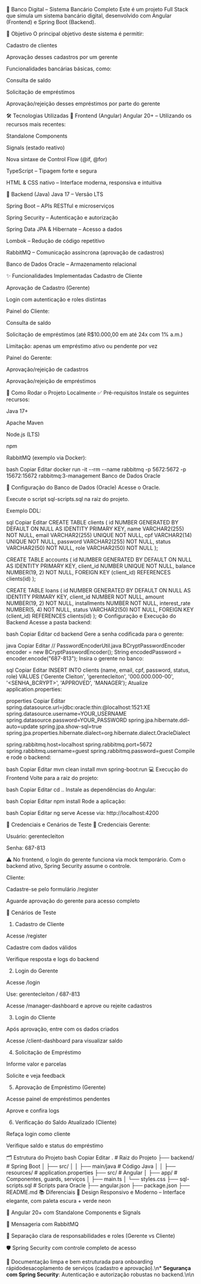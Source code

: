 🏦 Banco Digital – Sistema Bancário Completo
Este é um projeto Full Stack que simula um sistema bancário digital, desenvolvido com Angular (Frontend) e Spring Boot (Backend).

🎯 Objetivo
O principal objetivo deste sistema é permitir:

Cadastro de clientes

Aprovação desses cadastros por um gerente

Funcionalidades bancárias básicas, como:

Consulta de saldo

Solicitação de empréstimos

Aprovação/rejeição desses empréstimos por parte do gerente

🛠️ Tecnologias Utilizadas
🔹 Frontend (Angular)
Angular 20+ – Utilizando os recursos mais recentes:

Standalone Components

Signals (estado reativo)

Nova sintaxe de Control Flow (@if, @for)

TypeScript – Tipagem forte e segura

HTML & CSS nativo – Interface moderna, responsiva e intuitiva

🔸 Backend (Java)
Java 17 – Versão LTS

Spring Boot – APIs RESTful e microserviços

Spring Security – Autenticação e autorização

Spring Data JPA & Hibernate – Acesso a dados

Lombok – Redução de código repetitivo

RabbitMQ – Comunicação assíncrona (aprovação de cadastros)

Banco de Dados Oracle – Armazenamento relacional

✨ Funcionalidades Implementadas
Cadastro de Cliente

Aprovação de Cadastro (Gerente)

Login com autenticação e roles distintas

Painel do Cliente:

Consulta de saldo

Solicitação de empréstimos (até R$10.000,00 em até 24x com 1% a.m.)

Limitação: apenas um empréstimo ativo ou pendente por vez

Painel do Gerente:

Aprovação/rejeição de cadastros

Aprovação/rejeição de empréstimos

🚀 Como Rodar o Projeto Localmente
✅ Pré-requisitos
Instale os seguintes recursos:

Java 17+

Apache Maven

Node.js (LTS)

npm

RabbitMQ (exemplo via Docker):

bash
Copiar
Editar
docker run -it --rm --name rabbitmq -p 5672:5672 -p 15672:15672 rabbitmq:3-management
Banco de Dados Oracle

🔧 Configuração do Banco de Dados (Oracle)
Acesse o Oracle.

Execute o script sql-scripts.sql na raiz do projeto.

Exemplo DDL:

sql
Copiar
Editar
CREATE TABLE clients (
    id NUMBER GENERATED BY DEFAULT ON NULL AS IDENTITY PRIMARY KEY,
    name VARCHAR2(255) NOT NULL,
    email VARCHAR2(255) UNIQUE NOT NULL,
    cpf VARCHAR2(14) UNIQUE NOT NULL,
    password VARCHAR2(255) NOT NULL,
    status VARCHAR2(50) NOT NULL,
    role VARCHAR2(50) NOT NULL
);

CREATE TABLE accounts (
    id NUMBER GENERATED BY DEFAULT ON NULL AS IDENTITY PRIMARY KEY,
    client_id NUMBER UNIQUE NOT NULL,
    balance NUMBER(19, 2) NOT NULL,
    FOREIGN KEY (client_id) REFERENCES clients(id)
);

CREATE TABLE loans (
    id NUMBER GENERATED BY DEFAULT ON NULL AS IDENTITY PRIMARY KEY,
    client_id NUMBER NOT NULL,
    amount NUMBER(19, 2) NOT NULL,
    installments NUMBER NOT NULL,
    interest_rate NUMBER(5, 4) NOT NULL,
    status VARCHAR2(50) NOT NULL,
    FOREIGN KEY (client_id) REFERENCES clients(id)
);
⚙️ Configuração e Execução do Backend
Acesse a pasta backend:

bash
Copiar
Editar
cd backend
Gere a senha codificada para o gerente:

java
Copiar
Editar
// PasswordEncoderUtil.java
BCryptPasswordEncoder encoder = new BCryptPasswordEncoder();
String encodedPassword = encoder.encode("687-813");
Insira o gerente no banco:

sql
Copiar
Editar
INSERT INTO clients (name, email, cpf, password, status, role)
VALUES ('Gerente Cleiton', 'gerentecleiton', '000.000.000-00', '<SENHA_BCRYPT>', 'APPROVED', 'MANAGER');
Atualize application.properties:

properties
Copiar
Editar
spring.datasource.url=jdbc:oracle:thin:@localhost:1521:XE
spring.datasource.username=YOUR_USERNAME
spring.datasource.password=YOUR_PASSWORD
spring.jpa.hibernate.ddl-auto=update
spring.jpa.show-sql=true
spring.jpa.properties.hibernate.dialect=org.hibernate.dialect.OracleDialect

spring.rabbitmq.host=localhost
spring.rabbitmq.port=5672
spring.rabbitmq.username=guest
spring.rabbitmq.password=guest
Compile e rode o backend:

bash
Copiar
Editar
mvn clean install
mvn spring-boot:run
💻 Execução do Frontend
Volte para a raiz do projeto:

bash
Copiar
Editar
cd ..
Instale as dependências do Angular:

bash
Copiar
Editar
npm install
Rode a aplicação:

bash
Copiar
Editar
ng serve
Acesse via: http://localhost:4200

🧪 Credenciais e Cenários de Teste
🔐 Credenciais
Gerente:

Usuário: gerentecleiton

Senha: 687-813

⚠️ No frontend, o login do gerente funciona via mock temporário. Com o backend ativo, Spring Security assume o controle.

Cliente:

Cadastre-se pelo formulário /register

Aguarde aprovação do gerente para acesso completo

📌 Cenários de Teste
1. Cadastro de Cliente

Acesse /register

Cadastre com dados válidos

Verifique resposta e logs do backend

2. Login do Gerente

Acesse /login

Use: gerentecleiton / 687-813

Acesse /manager-dashboard e aprove ou rejeite cadastros

3. Login do Cliente

Após aprovação, entre com os dados criados

Acesse /client-dashboard para visualizar saldo

4. Solicitação de Empréstimo

Informe valor e parcelas

Solicite e veja feedback

5. Aprovação de Empréstimo (Gerente)

Acesse painel de empréstimos pendentes

Aprove e confira logs

6. Verificação do Saldo Atualizado (Cliente)

Refaça login como cliente

Verifique saldo e status do empréstimo

🗂️ Estrutura do Projeto
bash
Copiar
Editar
. # Raiz do Projeto
├── backend/               # Spring Boot
│   ├── src/
│   │   ├── main/java      # Código Java
│   │   ├── resources/     # application.properties
├── src/                   # Angular
│   ├── app/               # Componentes, guards, serviços
│   ├── main.ts
│   └── styles.css
├── sql-scripts.sql        # Scripts para Oracle
├── angular.json
├── package.json
├── README.md
📚 Diferenciais
💎 Design Responsivo e Moderno – Interface elegante, com paleta escura + verde neon

🚀 Angular 20+ com Standalone Components e Signals

🔁 Mensageria com RabbitMQ

🧱 Separação clara de responsabilidades e roles (Gerente vs Cliente)

🛡️ Spring Security com controle completo de acesso

📖 Documentação limpa e bem estruturada para onboarding rápidodesacoplamento de serviços (cadastro e aprovação).\n*   **Segurança com Spring Security**: Autenticação e autorização robustas no backend.\n\n
